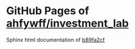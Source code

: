 GitHub Pages of [ahfywff/investment_lab](https://github.com/ahfywff/investment_lab.git)
===
Sphinx html documentation of [b89fa2cf](https://github.com/ahfywff/investment_lab/tree/b89fa2cfc120db551da98e02d436a60842de651d)
